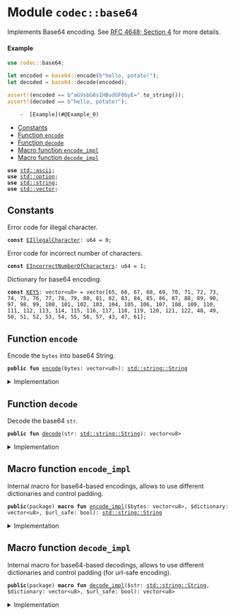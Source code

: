 
<a name="codec_base64"></a>

# Module `codec::base64`

Implements Base64 encoding.
See [RFC 4648; Section 4](https://datatracker.ietf.org/doc/html/rfc4648#section-4) for more details.


<a name="@Example_0"></a>

#### Example

```rust
use codec::base64;

let encoded = base64::encode(b"hello, potato!");
let decoded = base64::decode(encoded);

assert!(encoded == b"aGVsbG8sIHBvdGF0byE=".to_string());
assert!(decoded == b"hello, potato!");
```


        -  [Example](#@Example_0)
-  [Constants](#@Constants_1)
-  [Function `encode`](#codec_base64_encode)
-  [Function `decode`](#codec_base64_decode)
-  [Macro function `encode_impl`](#codec_base64_encode_impl)
-  [Macro function `decode_impl`](#codec_base64_decode_impl)


<pre><code><b>use</b> <a href="../../.doc-deps/std/ascii.md#std_ascii">std::ascii</a>;
<b>use</b> <a href="../../.doc-deps/std/option.md#std_option">std::option</a>;
<b>use</b> <a href="../../.doc-deps/std/string.md#std_string">std::string</a>;
<b>use</b> <a href="../../.doc-deps/std/vector.md#std_vector">std::vector</a>;
</code></pre>



<a name="@Constants_1"></a>

## Constants


<a name="codec_base64_EIllegalCharacter"></a>

Error code for illegal character.


<pre><code><b>const</b> <a href="./base64.md#codec_base64_EIllegalCharacter">EIllegalCharacter</a>: u64 = 0;
</code></pre>



<a name="codec_base64_EIncorrectNumberOfCharacters"></a>

Error code for incorrect number of characters.


<pre><code><b>const</b> <a href="./base64.md#codec_base64_EIncorrectNumberOfCharacters">EIncorrectNumberOfCharacters</a>: u64 = 1;
</code></pre>



<a name="codec_base64_KEYS"></a>

Dictionary for base64 encoding.


<pre><code><b>const</b> <a href="./base64.md#codec_base64_KEYS">KEYS</a>: vector&lt;u8&gt; = vector[65, 66, 67, 68, 69, 70, 71, 72, 73, 74, 75, 76, 77, 78, 79, 80, 81, 82, 83, 84, 85, 86, 87, 88, 89, 90, 97, 98, 99, 100, 101, 102, 103, 104, 105, 106, 107, 108, 109, 110, 111, 112, 113, 114, 115, 116, 117, 118, 119, 120, 121, 122, 48, 49, 50, 51, 52, 53, 54, 55, 56, 57, 43, 47, 61];
</code></pre>



<a name="codec_base64_encode"></a>

## Function `encode`

Encode the <code>bytes</code> into base64 String.


<pre><code><b>public</b> <b>fun</b> <a href="./base64.md#codec_base64_encode">encode</a>(bytes: vector&lt;u8&gt;): <a href="../../.doc-deps/std/string.md#std_string_String">std::string::String</a>
</code></pre>



<details>
<summary>Implementation</summary>


<pre><code><b>public</b> <b>fun</b> <a href="./base64.md#codec_base64_encode">encode</a>(bytes: vector&lt;u8&gt;): String {
    <a href="./base64.md#codec_base64_encode_impl">encode_impl</a>!(bytes, <a href="./base64.md#codec_base64_KEYS">KEYS</a>, <b>false</b>)
}
</code></pre>



</details>

<a name="codec_base64_decode"></a>

## Function `decode`

Decode the base64 <code>str</code>.


<pre><code><b>public</b> <b>fun</b> <a href="./base64.md#codec_base64_decode">decode</a>(str: <a href="../../.doc-deps/std/string.md#std_string_String">std::string::String</a>): vector&lt;u8&gt;
</code></pre>



<details>
<summary>Implementation</summary>


<pre><code><b>public</b> <b>fun</b> <a href="./base64.md#codec_base64_decode">decode</a>(str: String): vector&lt;u8&gt; {
    <a href="./base64.md#codec_base64_decode_impl">decode_impl</a>!(str, <a href="./base64.md#codec_base64_KEYS">KEYS</a>, <b>false</b>)
}
</code></pre>



</details>

<a name="codec_base64_encode_impl"></a>

## Macro function `encode_impl`

Internal macro for base64-based encodings, allows to use different dictionaries
and control padding.


<pre><code><b>public</b>(package) <b>macro</b> <b>fun</b> <a href="./base64.md#codec_base64_encode_impl">encode_impl</a>($bytes: vector&lt;u8&gt;, $dictionary: vector&lt;u8&gt;, $url_safe: bool): <a href="../../.doc-deps/std/string.md#std_string_String">std::string::String</a>
</code></pre>



<details>
<summary>Implementation</summary>


<pre><code><b>public</b>(package) <b>macro</b> <b>fun</b> <a href="./base64.md#codec_base64_encode_impl">encode_impl</a>(
    $bytes: vector&lt;u8&gt;,
    $dictionary: vector&lt;u8&gt;,
    $url_safe: bool,
): String {
    <b>let</b> <b>mut</b> bytes = $bytes;
    <b>let</b> keys = $dictionary;
    <b>let</b> <b>mut</b> res = vector[];
    <b>let</b> <b>mut</b> len = bytes.length();
    bytes.reverse();
    <b>while</b> (len &gt; 0) {
        <b>let</b> <b>mut</b> count = 1;
        <b>let</b> b1 = bytes.pop_back();
        <b>let</b> b2 = <b>if</b> (len &gt; 1) { count = count + 1; bytes.pop_back() } <b>else</b> 0;
        <b>let</b> b3 = <b>if</b> (len &gt; 2) { count = count + 1; bytes.pop_back() } <b>else</b> 0;
        <b>let</b> c1 = b1 &gt;&gt; 2;
        <b>let</b> c2 = ((b1 & 3) &lt;&lt; 4) | (b2 &gt;&gt; 4);
        <b>let</b> c3 = <b>if</b> (count &lt; 2) 64 <b>else</b> ((b2 & 15) &lt;&lt; 2) | (b3 &gt;&gt; 6);
        <b>let</b> c4 = <b>if</b> (count &lt; 3) 64 <b>else</b> b3 & 63;
        res.push_back(keys[c1 <b>as</b> u64]);
        res.push_back(keys[c2 <b>as</b> u64]);
        <b>if</b> (!$url_safe || c3 != 64) res.push_back(keys[c3 <b>as</b> u64]);
        <b>if</b> (!$url_safe || c4 != 64) res.push_back(keys[c4 <b>as</b> u64]);
        len = len - count;
    };
    res.to_string()
}
</code></pre>



</details>

<a name="codec_base64_decode_impl"></a>

## Macro function `decode_impl`

Internal macro for base64-based decodings, allows to use different dictionaries
and control padding (for url-safe encoding).


<pre><code><b>public</b>(package) <b>macro</b> <b>fun</b> <a href="./base64.md#codec_base64_decode_impl">decode_impl</a>($str: <a href="../../.doc-deps/std/string.md#std_string_String">std::string::String</a>, $dictionary: vector&lt;u8&gt;, $url_safe: bool): vector&lt;u8&gt;
</code></pre>



<details>
<summary>Implementation</summary>


<pre><code><b>public</b>(package) <b>macro</b> <b>fun</b> <a href="./base64.md#codec_base64_decode_impl">decode_impl</a>(
    $str: String,
    $dictionary: vector&lt;u8&gt;,
    $url_safe: bool,
): vector&lt;u8&gt; {
    <b>let</b> keys = $dictionary;
    <b>let</b> str = $str;
    <b>let</b> <b>mut</b> res = vector[];
    // Ensure the length is a multiple of 4.
    <b>if</b> (!$url_safe) <b>assert</b>!(str.length() % 4 == 0, 1);
    <b>let</b> <b>mut</b> buffer = 0u32;
    <b>let</b> <b>mut</b> bits_collected = 0;
    str.into_bytes().do!(|byte| {
        <b>if</b> (byte == 61) <b>return</b>; // ascii <b>for</b> '='
        <b>let</b> (res1, val) = keys.index_of(&byte);
        <b>assert</b>!(res1, 0);
        buffer = (buffer &lt;&lt; 6) | (val <b>as</b> u32);
        bits_collected = bits_collected + 6;
        <b>if</b> (bits_collected &gt;= 8) {
            bits_collected = bits_collected - 8;
            <b>let</b> byte = (buffer &gt;&gt; bits_collected) & 0xFF;
            res.push_back(byte <b>as</b> u8);
        }
    });
    res
}
</code></pre>



</details>
